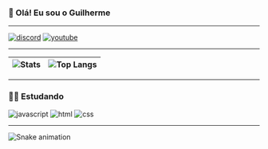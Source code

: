 ### 👋 Olá! Eu sou o Guilherme

---
[![discord](https://img.shields.io/badge/Discord-7289DA?style=for-the-badge&logo=discord&logoColor=white)](https://discord.com/users/634820119251386369)
[![youtube](https://img.shields.io/badge/YouTube-FF0000?style=for-the-badge&logo=youtube&logoColor=white)](https://www.youtube.com/channel/UCv1eTQiJ0NEOrrdktmjMUzw)

---
| ![Stats](https://github-readme-stats.vercel.app/api?username=xGuiix&count_private=true&show_icons=true&title_color=246bce&text_color=ffffff&bg_color=151515&include_all_commits=true&hide_border=true&hide_title=true) | ![Top Langs](https://github-readme-stats.vercel.app/api/top-langs/?username=xGuiix&count_private=true&show_icons=true&layout=compact&title_color=246bced&text_color=ffffff&bg_color=151515&hide_border=true) |
| ------------- | ------------- |
---

### 👨‍💻 Estudando

![javascript](https://img.shields.io/badge/JavaScript-F7DF1E?style=for-the-badge&logo=javascript&logoColor=black)
![html](https://img.shields.io/badge/HTML-239120?style=for-the-badge&logo=html5&logoColor=white)
![css](https://img.shields.io/badge/CSS-239120?&style=for-the-badge&logo=css3&logoColor=white)

---

![Snake animation](https://github.com/xGuiix/xGuiix/blob/output/github-contribution-grid-snake.svg)
